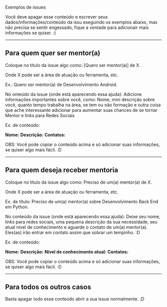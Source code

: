 Exemplos de issues

Você deve apagar esse conteúdo e escrever seus dados/informações/conteúdo da issu eseguindo os exemplos abaixo, mas não precisa se sentir engessado, fique a vontade para adicionair mais informações se quiser. :)

------------------------------------------------------------

## Para quem quer ser mentor(a)

Coloque no título da issue algo como: [Quero ser mentor(a)] de X.

Onde X pode ser a área de atuação ou ferramenta, etc.

Ex.: Quero ser mentor(a) de Desenvolvimento Android.

No onteúdo da issue (onde está aparecendo essa ajuda): Adicione informações importantes sobre você, como: Nome, mini descrição sobre você, quanto tempo trabalha na área, se tem ou não formação e outra coisa que ache interessante adicionar para aumentar suas chances de se tornar Mentor e links para Redes Sociais

Ex. de conteúdo:

**Nome:**
**Descrição:**
**Contatos:**

OBS: Você pode copiar o conteúdo acima e só adicionar suas informações, se quiser algo mais fácil. :D

------------------------------------------------------------

## Para quem deseja receber mentoria

Coloque no título da issue algo como: Preciso de um(a) mentor(a) de X.

Onde X pode ser a área de atuação ou ferramenta, etc.

Ex. de título: Preciso de um(a) mentor(a) sobre Desenvolvimento Back End em Python.

No conteúdo da issue (onde está aparecendo essa ajuda): Deixe seu nome, links para redes sociais, uma pequena descrição da sua necessidade, seu atual nível de conhecimento e aguarde o contato de um(a) mentor(a). Eles(as) irão entrar em contato assim que sobrar um tempinho. :D

Ex. de conteúdo:

**Nome:**
**Descrição:**
**Nível de conhecimento atual:**
**Contatos:**

OBS: Você pode copiar o conteúdo acima e só adicionar suas informações, se quiser algo mais fácil. :D

------------------------------------------------------------

## Para todos os outros casos

Basta apagar todo esse conteúdo abrir a sua issue normalmente. ;D
